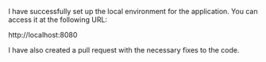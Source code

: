 I have successfully set up the local environment for the application. You can access it at the following URL:

http://localhost:8080

I have also created a pull request with the necessary fixes to the code.
